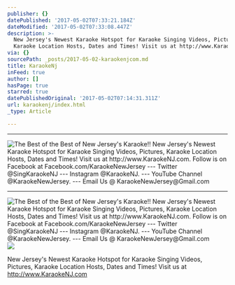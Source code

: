 ```yaml
---
publisher: {}
datePublished: '2017-05-02T07:33:21.184Z'
dateModified: '2017-05-02T07:33:08.447Z'
description: >-
  New Jersey's Newest Karaoke Hotspot for Karaoke Singing Videos, Pictures,
  Karaoke Location Hosts, Dates and Times! Visit us at http://www.KaraokeNJ.com
via: {}
sourcePath: _posts/2017-05-02-karaokenjcom.md
title: KaraokeNj
inFeed: true
author: []
hasPage: true
starred: true
datePublishedOriginal: '2017-05-02T07:14:31.311Z'
url: karaokenj/index.html
_type: Article

---
```

---

![The Best of the Best of New Jersey's Karaoke!!  New Jersey's Newest Karaoke Hotspot for Karaoke Singing Videos, Pictures, Karaoke Location Hosts, Dates and Times! Visit us at http://www.KaraokeNJ.com.  Follow is on Facebook at Facebook.com/KaraokeNewJersey --- Twitter @SingKaraokeNJ  --- Instagram @KaraokeNJ. --- YouTube Channel @KaraokeNewJersey. --- Email Us @ KaraokeNewJersey@Gmail.com ](https://imgflo.herokuapp.com/graph/2b2431f8e7ba7b0/7d44ec3a779fa17037f919a3198aabbd/croprotate.jpg?cropheight=3264&cropwidth=2448&degrees=-90&input=https%3A%2F%2Fthe-grid-user-content.s3-us-west-2.amazonaws.com%2Fd7fab149-aa02-4add-808f-7c27654c3997.jpg&x=0&y=0)

---

![The Best of the Best of New Jersey's Karaoke!!  New Jersey's Newest Karaoke Hotspot for Karaoke Singing Videos, Pictures, Karaoke Location Hosts, Dates and Times! Visit us at http://www.KaraokeNJ.com.  Follow is on Facebook at Facebook.com/KaraokeNewJersey --- Twitter @SingKaraokeNJ  --- Instagram @KaraokeNJ. --- YouTube Channel @KaraokeNewJersey. --- Email Us @ KaraokeNewJersey@Gmail.com ](https://s3-us-west-2.amazonaws.com/the-grid-img/p/2d7930e7cd6871c0557a3c7b8bd3edf2684bdb13.jpg)
![](https://s3-us-west-2.amazonaws.com/the-grid-img/p/919aad60136406743506534977a7a69d10a386db.jpg)

New Jersey's Newest Karaoke Hotspot for Karaoke Singing Videos, Pictures, Karaoke Location Hosts, Dates and Times! Visit us at http://www.KaraokeNJ.com